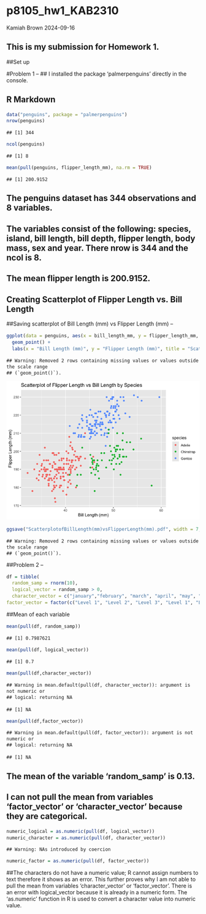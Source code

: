 p8105_hw1_KAB2310
================
Kamiah Brown
2024-09-16

## This is my submission for Homework 1.

\##Set up

\#Problem 1 – \## I installed the package ‘palmerpenguins’ directly in
the console.

## R Markdown

``` r
data("penguins", package = "palmerpenguins")
nrow(penguins)
```

    ## [1] 344

``` r
ncol(penguins)
```

    ## [1] 8

``` r
mean(pull(penguins, flipper_length_mm), na.rm = TRUE)
```

    ## [1] 200.9152

## The penguins dataset has 344 observations and 8 variables.

## The variables consist of the following: species, island, bill length, bill depth, flipper length, body mass, sex and year. There nrow is 344 and the ncol is 8.

## The mean flipper length is 200.9152.

## Creating Scatterplot of Flipper Length vs. Bill Length

\##Saving scatterplot of Bill Length (mm) vs Flipper Length (mm) –

``` r
ggplot(data = penguins, aes(x = bill_length_mm, y = flipper_length_mm, color = species)) +
  geom_point() +
  labs(x = "Bill Length (mm)", y = "Flipper Length (mm)", title = "Scatterplot of Flipper Length vs Bill Length by Species") 
```

    ## Warning: Removed 2 rows containing missing values or values outside the scale range
    ## (`geom_point()`).

![](p8105_hw1_KAB2310_files/figure-gfm/unnamed-chunk-2-1.png)<!-- -->

``` r
ggsave("ScatterplotofBillLength(mm)vsFlipperLength(mm).pdf", width = 7, height = 5)
```

    ## Warning: Removed 2 rows containing missing values or values outside the scale range
    ## (`geom_point()`).

\##Problem 2 –

``` r
df = tibble(
  random_samp = rnorm(10),
  logical_vector = random_samp > 0,
  character_vector = c("january","february", "march", "april", "may", "june", "july", "august", "september", "october"),
factor_vector = factor(c("Level 1", "Level 2", "Level 3", "Level 1", "Level 2", "Level 3", "Level 1", "Level 2", "Level 3", "Level 1")))
```

\##Mean of each variable

``` r
mean(pull(df, random_samp))
```

    ## [1] 0.7987621

``` r
mean(pull(df, logical_vector))
```

    ## [1] 0.7

``` r
mean(pull(df,character_vector))
```

    ## Warning in mean.default(pull(df, character_vector)): argument is not numeric or
    ## logical: returning NA

    ## [1] NA

``` r
mean(pull(df,factor_vector))
```

    ## Warning in mean.default(pull(df, factor_vector)): argument is not numeric or
    ## logical: returning NA

    ## [1] NA

## The mean of the variable ‘random_samp’ is 0.13.

## I can not pull the mean from variables ‘factor_vector’ or ‘character_vector’ because they are categorical.

``` r
numeric_logical = as.numeric(pull(df, logical_vector))
numeric_character = as.numeric(pull(df, character_vector))
```

    ## Warning: NAs introduced by coercion

``` r
numeric_factor = as.numeric(pull(df, factor_vector))
```

\##The characters do not have a numeric value; R cannot assign numbers
to text therefore it shows as an error. This further proves why I am not
able to pull the mean from variables ‘character_vector’ or
‘factor_vector’. There is an error with logical_vector because it is
already in a numeric form. The ‘as.numeric’ function in R is used to
convert a character value into numeric value.
